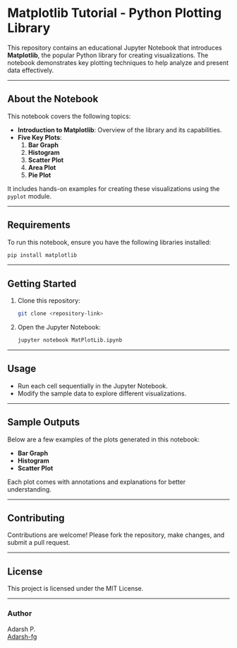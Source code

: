# Matplotlib Tutorial - Python Plotting Library

This repository contains an educational Jupyter Notebook that introduces **Matplotlib**, the popular Python library for creating visualizations. The notebook demonstrates key plotting techniques to help analyze and present data effectively.

---

## **About the Notebook**

This notebook covers the following topics:

- **Introduction to Matplotlib**: Overview of the library and its capabilities.
- **Five Key Plots**:
  1. **Bar Graph**
  2. **Histogram**
  3. **Scatter Plot**
  4. **Area Plot**
  5. **Pie Plot**

It includes hands-on examples for creating these visualizations using the `pyplot` module.

---

## **Requirements**

To run this notebook, ensure you have the following libraries installed:

```bash
pip install matplotlib
```

---

## **Getting Started**

1. Clone this repository:
   ```bash
   git clone <repository-link>
   ```
2. Open the Jupyter Notebook:
   ```bash
   jupyter notebook MatPlotLib.ipynb
   ```

---

## **Usage**

- Run each cell sequentially in the Jupyter Notebook.
- Modify the sample data to explore different visualizations.

---

## **Sample Outputs**

Below are a few examples of the plots generated in this notebook:

- **Bar Graph**
- **Histogram**
- **Scatter Plot**

Each plot comes with annotations and explanations for better understanding.

---

## **Contributing**

Contributions are welcome! Please fork the repository, make changes, and submit a pull request.

---

## **License**

This project is licensed under the MIT License.

---

### **Author**

Adarsh P.  
[Adarsh-fg](<https://github.com/Adarsh-fg>)
